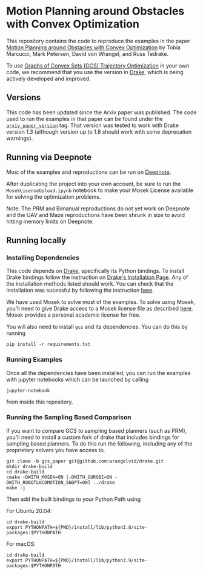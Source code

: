 # Motion Planning around Obstacles with Convex Optimization

This repository contains the code to reproduce the examples in the paper [Motion Planning around Obstacles with Convex Optimization](https://arxiv.org/abs/2106.09610) by Tobia Marcucci, Mark Petersen, David von Wrangel, and Russ Tedrake.

To use [Graphs of Convex Sets (GCS) Trajectory Optimization](https://drake.mit.edu/doxygen_cxx/classdrake_1_1planning_1_1trajectory__optimization_1_1_gcs_trajectory_optimization.html) in your own code, we recommend that you use the version in [Drake](http://drake.mit.edu), which is being actively developed and improved.

## Versions

This code has been updated since the Arxiv paper was published. The code used to run the examples in that paper can be found under the [`arxiv_paper_version`](https://github.com/mpetersen94/gcs/releases/tag/arxiv_paper_version) tag. That version was tested to work with Drake version 1.3 (although version up to 1.8 should work with some deprecation warnings).

## Running via Deepnote
Most of the examples and reproductions can be run on [Deepnote](https://deepnote.com/workspace/mark-petersen-2785519d-2c3e-430b-9a10-a1754f2de37d/project/GCS-Motion-Planning-around-Obstacles-with-Convex-Optimization-3afac8e3-cbc0-41d1-9afb-0d38dfbe9ffa/).

After duplicating the project into your own account, be sure to run the `MosekLicenseUpload.ipynb` notebook to make your Mosek License available for solving the optimization problems.

Note: The PRM and Bimanual reproductions do not yet work on Deepnote and the UAV and Maze reproductions have been shrunk in size to avoid hitting memory limits on Deepnote.

## Running locally

### Installing Dependencies
This code depends on [Drake](https://drake.mit.edu), specifically its Python bindings. To install Drake bindings follow the instruction on [Drake's Installation Page](https://drake.mit.edu/installation.html). Any of the installation methods listed should work.  You can check that the installation was sucessful by following the instruction [here](https://drake.mit.edu/python_bindings.html#using-the-python-bindings).

We have used Mosek to solve most of the examples. To solve using Mosek, you'll need to give Drake access to a Mosek license file as described [here](https://drake.mit.edu/bazel.html#mosek). Mosek provides a personal academic license for free.

You will also need to install `gcs` and its dependencies. You can do this by running
```
pip install -r requirements.txt
```

### Running Examples
Once all the dependencies have been installed, you can run the examples with jupyter notebooks which can be launched by calling
```
jupyter-notebook
```
from inside this repository.

### Running the Sampling Based Comparison
If you want to compare GCS to sampling based planners (such as PRM), you'll need to install a custom fork of drake that includes bindings for sampling based planners.  To do this run the following, including any of the proprietary solvers you have access to.

```
git clone -b gcs_paper git@github.com:wrangelvid/drake.git
mkdir drake-build
cd drake-build
cmake -DWITH_MOSEK=ON [-DWITH_GUROBI=ON -DWITH_ROBOTLOCOMOTION_SNOPT=ON] ../drake
make -j
```

Then add the built bindings to your Python Path using

For Ubuntu 20.04:
```
cd drake-build
export PYTHONPATH=${PWD}/install/lib/python3.8/site-packages:$PYTHONPATH
```

For macOS:
```
cd drake-build
export PYTHONPATH=${PWD}/install/lib/python3.9/site-packages:$PYTHONPATH
```
